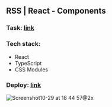 ## RSS | React - Components

### Task: [link](https://github.com/rolling-scopes-school/tasks/tree/master/react/modules/module01)

### Tech stack:

- React
- TypeScript
- CSS Modules

### Deploy: [link](https://freightdh.github.io/react-components/)

![Screenshot10-29 at 18 44 57@2x](https://github.com/FreightDH/react-components/assets/81368535/93b1e240-e197-4bf9-8274-0fd190d38c41)

